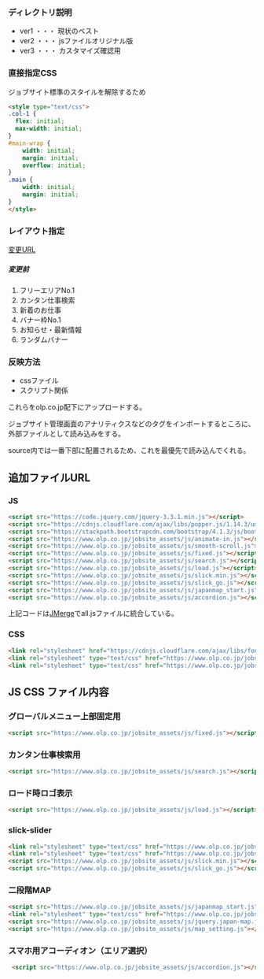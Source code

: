 ### ディレクトリ説明
* ver1 ・・・ 現状のベスト
* ver2 ・・・ jsファイルオリジナル版
* ver3 ・・・ カスタマイズ確認用

### 直接指定CSS
ジョブサイト標準のスタイルを解除するため

~~~html
<style type="text/css">
.col-1 {
  flex: initial;
  max-width: initial;
}
#main-wrap {
    width: initial;
    margin: initial;
    overflow: initial;
}
.main {
    width: initial;
    margin: initial;
}
</style>
~~~
### レイアウト指定
[変更URL](https://olp-cat.jp/aspadmnt/index.cfm?fuseaction=layoutset.list)  
##### 変更前
1. フリーエリアNo.1
1. カンタン仕事検索
1. 新着のお仕事
1. バナー枠No.1
1. お知らせ・最新情報
1. ランダムバナー

### 反映方法

 - cssファイル
 - スクリプト関係

これらをolp.co.jp配下にアップロードする。

ジョブサイト管理画面のアナリティクスなどのタグをインポートするところに、外部ファイルとして読み込みをする。

source内では一番下部に配置されるため、これを最優先で読み込んでくれる。

## 追加ファイルURL
### JS
 ```html
 <script src="https://code.jquery.com/jquery-3.3.1.min.js"></script>
 <script src="https://cdnjs.cloudflare.com/ajax/libs/popper.js/1.14.3/umd/popper.min.js" integrity="sha384-ZMP7rVo3mIykV+2+9J3UJ46jBk0WLaUAdn689aCwoqbBJiSnjAK/l8WvCWPIPm49" crossorigin="anonymous"></script>
 <script src="https://stackpath.bootstrapcdn.com/bootstrap/4.1.3/js/bootstrap.min.js" integrity="sha384-ChfqqxuZUCnJSK3+MXmPNIyE6ZbWh2IMqE241rYiqJxyMiZ6OW/JmZQ5stwEULTy" crossorigin="anonymous"></script>
 <script src="https://www.olp.co.jp/jobsite_assets/js/animate-in.js"></script>
 <script src="https://www.olp.co.jp/jobsite_assets/js/smooth-scroll.js"></script>
 <script src="https://www.olp.co.jp/jobsite_assets/js/fixed.js"></script>
 <script src="https://www.olp.co.jp/jobsite_assets/js/search.js"></script>
 <script src="https://www.olp.co.jp/jobsite_assets/js/load.js"></script>
 <script src="https://www.olp.co.jp/jobsite_assets/js/slick.min.js"></script>
 <script src="https://www.olp.co.jp/jobsite_assets/js/slick_go.js"></script>
 <script src="https://www.olp.co.jp/jobsite_assets/js/japanmap_start.js"></script>
 <script src="https://www.olp.co.jp/jobsite_assets/js/accordion.js"></script>
 ```
上記コードは[JMerge](http://demo.lateralcode.com/jmerge/)でall.jsファイルに統合している。

### CSS
```html
<link rel="stylesheet" href="https://cdnjs.cloudflare.com/ajax/libs/font-awesome/4.7.0/css/font-awesome.min.css" type="text/css">
<link rel="stylesheet" type="text/css" href="https://www.olp.co.jp/jobsite_assets/css/slick-theme.css">
<link rel="stylesheet" type="text/css" href="https://www.olp.co.jp/jobsite_assets/css/slick.css">
```

## JS CSS ファイル内容
### グローバルメニュー上部固定用  
 ```html
<script src="https://www.olp.co.jp/jobsite_assets/js/fixed.js"></script>
 ```

### カンタン仕事検索用
 ```html
<script src="https://www.olp.co.jp/jobsite_assets/js/search.js"></script>
 ```

### ロード時ロゴ表示
  ```html
 <script src="https://www.olp.co.jp/jobsite_assets/js/load.js"></script>
  ```

### slick-slider
```html
<link rel="stylesheet" type="text/css" href="https://www.olp.co.jp/jobsite_assets/css/slick-theme.css">
<link rel="stylesheet" type="text/css" href="https://www.olp.co.jp/jobsite_assets/css/slick.css">
<script src="https://www.olp.co.jp/jobsite_assets/js/slick.min.js"></script>
<script src="https://www.olp.co.jp/jobsite_assets/js/slick_go.js"></script>
```

### 二段階MAP
```html
<script src="https://www.olp.co.jp/jobsite_assets/js/japanmap_start.js"></script>
<link rel="stylesheet" type="text/css" href="https://www.olp.co.jp/jobsite_assets/css/japanmap.css">
<script src="https://www.olp.co.jp/jobsite_assets/js/jquery.japan-map.js"></script>
<script src="https://www.olp.co.jp/jobsite_assets/js/map_setting.js"></script>
```

### スマホ用アコーディオン（エリア選択）
```html
 <script src="https://www.olp.co.jp/jobsite_assets/js/accordion.js"></script>
```
